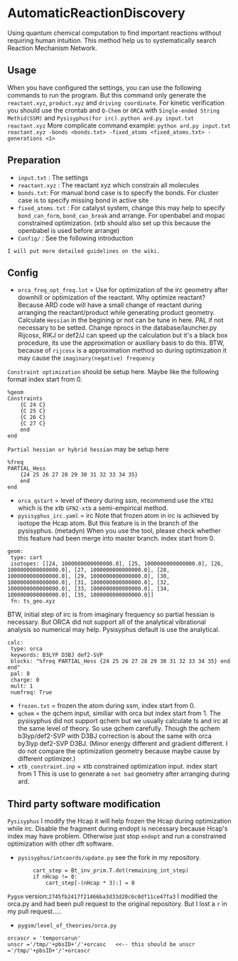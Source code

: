 # AutomaticReactionDiscovery
Using quantum chemical computation to find important reactions without
requiring human intuition.
This method help us to systematically search Reaction Mechanism Network.

## Usage
When you have configured the settings, you can use the following commands to run the program.
But this command only generate the `reactant.xyz`, `product.xyz` and `driving coordinate`.
For kinetic verification you should use the crontab and `Q-Chem` or `ORCA` with `Single-ended String Methid(SSM)` and `Pysisyphus(for irc)`.
`python ard.py input.txt reactant.xyz`
More complicate command example:
`python ard.py input.txt reactant.xyz -bonds <bonds.txt> -fixed_atoms <fixed_atoms.txt> -generations <1>`

## Preparation

 * `input.txt` : The settings
 * `reactant.xyz` : The reactant xyz which constrain all molecules
 * `bonds.txt`: For manual bond case is to specify the bonds. For cluster case is to specify missing bond in active site
 * `fixed_atoms.txt` : For catalyst system, change this may help to specify `bond_can_form`, `bond_can_break` and arrange. For openbabel and mopac constrained optimization. (xtb should also set up this because the openbabel is used before arrange)
 * `Config/` : See the following introduction

 `I will put more detailed guidelines on the wiki.`
## Config

* `orca_freq_opt_freq.lot` = Use for optimization of the irc geometry after downhill or optimization of the reactant.
Why optimize reactant? Because ARD code will have a small change of reactant during arranging the reactant/product while generating product geometry.
Calculate `Hessian` in the begining or not can be tune in here.
PAL if not necessary to be setted. Change nprocs in the database/launcher.py
Rijcosx, RIKJ or def2/J can speed up the calculation but it's a black box procedure, its use the approximation or auxiliary basis to do this.
BTW, because of `rijcosx` is a approximation method so during optimization it may cause the `imaginary(negative) frequency`

`Constraint optimization` should be setup here. Maybe like the following format index start from 0.
```
%geom
Constraints
	{C 24 C} 
	{C 25 C}
	{C 26 C}
	{C 27 C}
	end
end
```
`Partial hessian or hybrid hessian` may be setup here
```
%freq
PARTIAL_Hess 
	{24 25 26 27 28 29 30 31 32 33 34 35}
	end
end
```

* `orca_qstart` = level of theory during ssm, recommend use the `XTB2` which is the xtb `GFN2-xtb` a semi-empirical method.
* `pysisyphus_irc.yaml` = irc
Note that frozen atom in irc is achieved by isotope the Hcap atom.
But this feature is in the branch of the pysisyphus. (metadyn)
When you use the tool, please check whether this feature had been merge into master branch.
index start from 0.
```
geom:
 type: cart
 isotopes: [[24, 1000000000000000.0], [25, 1000000000000000.0], [26, 1000000000000000.0], [27, 1000000000000000.0], [28, 1000000000000000.0], [29, 1000000000000000.0], [30, 1000000000000000.0], [31, 1000000000000000.0], [32, 1000000000000000.0], [33, 1000000000000000.0], [34, 1000000000000000.0], [35, 1000000000000000.0]]
 fn: ts_geo.xyz
```
BTW, initial step of irc is from imaginary frequency so partial hessian is necessary.
But ORCA did not support all of the analytical vibrational analysis so numerical may help. Pysisyphus default is use the analytical.
```
calc:
 type: orca
 keywords: B3LYP D3BJ def2-SVP 
 blocks: "%freq PARTIAL_Hess {24 25 26 27 28 29 30 31 32 33 34 35} end end"
 pal: 8
 charge: 0
 mult: 1
 numfreq: True
```
* `frozen.txt` = frozen the atom during ssm, index start from 0.
* `qchem` = the qchem input, similiar with orca but index start from 1.
The pysisyphus did not support qchem but we usually calculate ts and irc at the same level of theory. So use qchem carefully.
Though the qchem b3lyp/def2-SVP with D3BJ correction is about the same with orca by3lyp def2-SVP D3BJ. 
(Minor energy different and gradient different. I do not compare the optimization geometry because maybe cause by different optimizer.)
* `xtb_constraint.inp` = xtb constrained optimization input. index start from 1
This is use to generate a `not bad` geometry after arranging during ard.

## Third party software modification

`Pysisyphus`
I modify the Hcap it will help frozen the Hcap during optimization while irc.
Disable the fragment during endopt is necessary because Hcap's index may have problem.
Otherwise just stop `endopt` and run a constrained optimization with other dft software.
* `pysisyphus/intcoords/update.py` see the fork in my repository.
```
        cart_step = Bt_inv_prim.T.dot(remaining_int_step)
        if nHcap != 0:
            cart_step[-(nHcap * 3):] = 0
```
`Pygsm`
version:`2745fb2417f21466ba3d33d20c6c0df11ce47fa3`
I modified the orca.py and had been pull request to the original repository. But I lost a `r` in my pull request.....
* `pygsm/level_of_theories/orca.py`
```
orcascr = 'temporcarun'
unscr ='/tmp/'+pbsID+'/'+orcasc   <<-- this should be unscr ='/tmp/'+pbsID+'/'+orcascr
```
